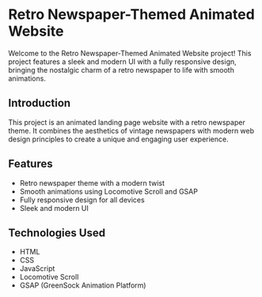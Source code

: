 # Retro Newspaper-Themed Animated Website

Welcome to the Retro Newspaper-Themed Animated Website project! This project features a sleek and modern UI with a fully responsive design, bringing the nostalgic charm of a retro newspaper to life with smooth animations.

## Introduction
This project is an animated landing page website with a retro newspaper theme. It combines the aesthetics of vintage newspapers with modern web design principles to create a unique and engaging user experience.

## Features
- Retro newspaper theme with a modern twist
- Smooth animations using Locomotive Scroll and GSAP
- Fully responsive design for all devices
- Sleek and modern UI

## Technologies Used
- HTML
- CSS
- JavaScript
- Locomotive Scroll
- GSAP (GreenSock Animation Platform)


